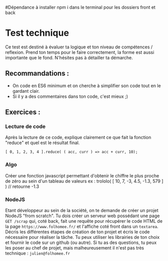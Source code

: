 #Dépendance à installer
npm i dans le terminal pour les dossiers front et back

# Test technique

Ce test est destiné à évaluer ta logique et ton niveau de compétences / reflexion. Prend ton temps pour le faire correctement, la forme est aussi importante que le fond. N'hésites pas à détailler ta démarche.


## Recommandations :

- On code en ES6 minimum et on cherche à simplifier son code tout en le gardant clair.
- Si il y a des commentaires dans ton code, c'est mieux ;)


## Exercices : 


### Lecture de code

Après la lecture de ce code, explique clairement ce que fait la fonction "reduce" et quel est le résultat final.

``` 
[ 0, 1, 2, 3, 4 ].reduce( ( acc, curr ) => acc + curr, 10);
``` 


### Algo 

Créer une fonction javascript permettant d'obtenir le chiffre le plus proche de zéro au sein d'un tableau de valeurs ex : trololo( [ 10, 7, -3, 4.5, -1.3, 579 ] ) // retourne -1.3


### NodeJS

Etant développeur au sein de la société, on te demande de créer un projet NodeJS "from scratch". Tu dois créer un serveur web possédant une page `GET /scrap` qui, coté back, fait une requête pour récupérer le code HTML de la page `https://www.folhomee.fr/` et l'affiche coté front dans un `textarea`. Décris les différentes étapes de création de ton projet et écris le code nécessaire pour réaliser la tâche. Tu peux utiliser les librairies de ton choix et fournir le code sur un github (ou autre). Si tu as des questions, tu peux les poser au chef de projet, mais malheureusement il n'est pas très technique : `julien@folhomee.fr`

